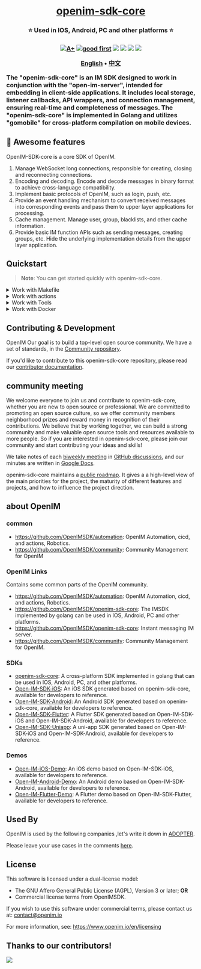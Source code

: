 <h1 align="center" style="border-bottom: none">
    <b>
        <a href="https://doc.rentsoft.cn/">openim-sdk-core</a><br>
    </b>
</h1>
<h3 align="center" style="border-bottom: none">
      ⭐️  Used in IOS, Android, PC and other platforms  ⭐️ <br>
<h3>

<p align=center>
<a href="https://goreportcard.com/report/github.com/OpenIMSDK/openim-sdk-core"><img src="https://goreportcard.com/badge/github.com/OpenIMSDK/openim-sdk-core" alt="A+"></a>
<a href="https://github.com/OpenIMSDK/openim-sdk-core/issues?q=is%3Aissue+is%3Aopen+sort%3Aupdated-desc+label%3A%22good+first+issue%22"><img src="https://img.shields.io/github/issues/OpenIMSDK/Open-IM-Server/good%20first%20issue?logo=%22github%22" alt="good first"></a>
<a href="https://github.com/OpenIMSDK/openim-sdk-core"><img src="https://img.shields.io/github/stars/OpenIMSDK/openim-sdk-core.svg?style=flat&logo=github&colorB=deeppink&label=stars"></a>
<a href="https://join.slack.com/t/openimsdk/shared_invite/zt-1tmoj26uf-_FDy3dowVHBiGvLk9e5Xkg"><img src="https://img.shields.io/badge/Slack-100%2B-blueviolet?logo=slack&amp;logoColor=white"></a>
<a href="https://github.com/OpenIMSDK/openim-sdk-core/blob/main/LICENSE"><img src="https://img.shields.io/badge/license-Apache--2.0-green"></a>
<a href="https://golang.org/"><img src="https://img.shields.io/badge/Language-Go-blue.svg"></a>
</p>

</p>

<p align="center">
    <a href="./README.md"><b>English</b></a> •
    <a href="./README_zh-CN.md"><b>中文</b></a>
</p>

</p>


The "openim-sdk-core" is an IM SDK designed to work in conjunction with the "open-im-server", intended for embedding in client-side applications.
It includes local storage, listener callbacks, API wrappers, and connection management, ensuring real-time and completeness of messages.
The "openim-sdk-core" is implemented in Golang and utilizes "gomobile" for cross-platform compilation on mobile devices.

## 🧩 Awesome features

OpenIM-SDK-core is a core SDK of OpenIM. 

1. Manage WebSocket long connections, responsible for creating, closing and reconnecting connections. 
2. Encoding and decoding. Encode and decode messages in binary format to achieve cross-language compatibility.
3. Implement basic protocols of OpenIM, such as login, push, etc. 
4. Provide an event handling mechanism to convert received messages into corresponding events and pass them to upper layer applications for processing.
5. Cache management. Manage user, group, blacklists, and other cache information. 
6. Provide basic IM function APIs such as sending messages, creating groups, etc. Hide the underlying implementation details from the upper layer application.


## Quickstart

> **Note**: You can get started quickly with openim-sdk-core.

<details>
  <summary>Work with Makefile</summary>

```bash
❯ make help    # show help
❯ make build   # build binary
```

</details>
<details>
  <summary>Work with actions</summary>

Actions provide handling of PR and issue.
We used the bot @kubbot, It can detect issues in Chinese and translate them to English, and you can interact with it using the command `/comment`.

Comment in an issue:

```bash
❯ /intive
```

</details>
<details>
  <summary>Work with Tools</summary>

```bash
❯ make tools
```

</details>
<details>
  <summary>Work with Docker</summary>

```bash
$ make deploy
```

</details>


## Contributing & Development

OpenIM Our goal is to build a top-level open source community. We have a set of standards, in the [Community repository](https://github.com/OpenIMSDK/community).

If you'd like to contribute to this openim-sdk-core repository, please read our [contributor documentation](https://github.com/OpenIMSDK/openim-sdk-core/blob/main/CONTRIBUTING.md).

## community meeting

We welcome everyone to join us and contribute to openim-sdk-core, whether you are new to open source or professional. We are committed to promoting an open source culture, so we offer community members neighborhood prizes and reward money in recognition of their contributions. We believe that by working together, we can build a strong community and make valuable open source tools and resources available to more people. So if you are interested in openim-sdk-core, please join our community and start contributing your ideas and skills!

We take notes of each [biweekly meeting](https://github.com/OpenIMSDK/Open-IM-Server/issues/381) in [GitHub discussions](https://github.com/OpenIMSDK/Open-IM-Server/discussions/categories/meeting), and our minutes are written in [Google Docs](https://docs.google.com/document/d/1nx8MDpuG74NASx081JcCpxPgDITNTpIIos0DS6Vr9GU/edit?usp=sharing).

openim-sdk-core maintains a [public roadmap](https://github.com/OpenIMSDK/community/tree/main/roadmaps). It gives a a high-level view of the main priorities for the project, the maturity of different features and projects, and how to influence the project direction.

## about OpenIM

### common

+ https://github.com/OpenIMSDK/automation: OpenIM Automation, cicd, and actions, Robotics.
+ https://github.com/OpenIMSDK/community: Community Management for OpenIM

### OpenIM **Links**

Contains some common parts of the OpenIM community.

+ https://github.com/OpenIMSDK/automation: OpenIM Automation, cicd, and actions, Robotics.
+ https://github.com/OpenIMSDK/openim-sdk-core: The IMSDK implemented by golang can be used in IOS, Android, PC and other platforms.
+ https://github.com/OpenIMSDK/openim-sdk-core: Instant messaging IM server.
+ https://github.com/OpenIMSDK/community: Community Management for OpenIM.

### SDKs

+ [openim-sdk-core](https://github.com/OpenIMSDK/openim-sdk-core): A cross-platform SDK implemented in golang that can be used in IOS, Android, PC, and other platforms.
+ [Open-IM-SDK-iOS](https://github.com/OpenIMSDK/Open-IM-SDK-iOS): An iOS SDK generated based on openim-sdk-core, available for developers to reference.
+ [Open-IM-SDK-Android](https://github.com/OpenIMSDK/Open-IM-SDK-Android): An Android SDK generated based on openim-sdk-core, available for developers to reference.
+ [Open-IM-SDK-Flutter](https://github.com/OpenIMSDK/Open-IM-SDK-Flutter): A Flutter SDK generated based on Open-IM-SDK-iOS and Open-IM-SDK-Android, available for developers to reference.
+ [Open-IM-SDK-Uniapp](https://github.com/OpenIMSDK/Open-IM-SDK-Uniapp): A uni-app SDK generated based on Open-IM-SDK-iOS and Open-IM-SDK-Android, available for developers to reference.

### Demos

+ [Open-IM-iOS-Demo](https://github.com/OpenIMSDK/Open-IM-iOS-Demo): An iOS demo based on Open-IM-SDK-iOS, available for developers to reference.
+ [Open-IM-Android-Demo](https://github.com/OpenIMSDK/Open-IM-Android-Demo): An Android demo based on Open-IM-SDK-Android, available for developers to reference.
+ [Open-IM-Flutter-Demo](https://github.com/OpenIMSDK/Open-IM-Flutter-Demo): A Flutter demo based on Open-IM-SDK-Flutter, available for developers to reference.

## Used By

OpenIM is used by the following companies ,let's write it down in [ADOPTER](https://github.com/OpenIMSDK/community/blob/main/ADOPTERS.md).

Please leave your use cases in the comments [here](https://github.com/OpenIMSDK/Open-IM-Server/issues/379).

## License

This software is licensed under a dual-license model:

- The GNU Affero General Public License (AGPL), Version 3 or later; **OR**
- Commercial license terms from OpenIMSDK.

If you wish to use this software under commercial terms, please contact us at: contact@openim.io

For more information, see: https://www.openim.io/en/licensing


## Thanks to our contributors!

<a href="https://github.com/OpenIMSDK/openim-sdk-core/graphs/contributors">
  <img src="https://contrib.rocks/image?repo=OpenIMSDK/openim-sdk-core" />
</a>
